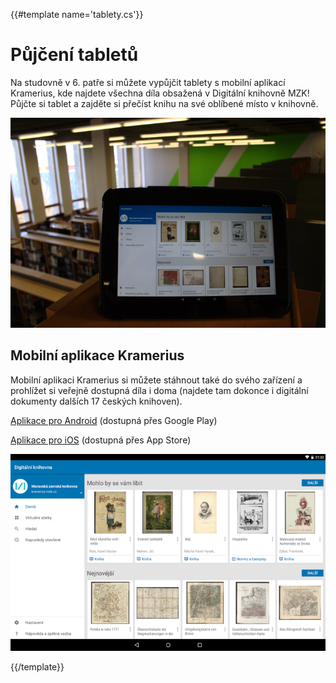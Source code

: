 {{#template name='tablety.cs'}}
# Půjčení tabletů

Na studovně v 6. patře si můžete vypůjčit tablety s mobilní aplikací Kramerius, 
kde najdete všechna díla obsažená v Digitální knihovně MZK! 
Půjčte si tablet a zajděte si přečíst knihu na své oblíbené místo v knihovně.

![](/images/help/pujceniTabletu/tablet.jpg)

## Mobilní aplikace Kramerius

Mobilní aplikaci Kramerius si můžete stáhnout také do svého zařízení a prohlížet si veřejně
dostupná díla i doma (najdete tam dokonce i digitální dokumenty dalších 17 českých knihoven).

[Aplikace pro Android](https://play.google.com/store/apps/details?id=cz.mzk.kramerius.app) (dostupná přes Google Play)
 
[Aplikace pro iOS](https://itunes.apple.com/us/app/kramerius/id1065771974?mt=8) (dostupná přes App Store)

![](/images/help/pujceniTabletu/krameriusAndroid.png)

{{/template}}
